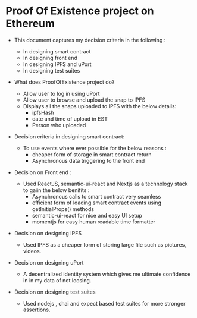 # Proof Of Existence project on Ethereum
* This document captures my decision criteria in the following :
  * In designing smart contract
  * In designing front end
  * In designing IPFS and uPort
  * In designing test suites

* What does ProofOfExistence project do?
  * Allow user to log in using uPort
  * Allow user to browse and upload the snap to IPFS
  * Displays all the snaps uploaded to IPFS with the below details:
    * ipfsHash
    * date and time of upload in EST
    * Person who uploaded

* Decision criteria in designing smart contract:
  * To use events where ever possible for the below reasons :
    * cheaper form of storage in smart contract return
    * Asynchronous data triggering to the front end

* Decision on Front end :
  * Used ReactJS, semantic-ui-react and Nextjs as a technology stack to gaiin the below benifits :
    * Asynchronous calls to smart contract very seamless
    * efficient form of loading smart contract events using getInitialProps() methods
    * semantic-ui-react for nice and easy UI setup
    * momentjs for easy human readable time formatter

* Decision on designing IPFS
  * Used IPFS as a cheaper form of storing large file such as pictures, videos.
* Decision on designing uPort
  * A decentralized identity system which gives me ultimate confidence in in my data of not loosing.
* Decision on designing test suites
  * Used nodejs , chai and expect based test suites for more stronger assertions.
